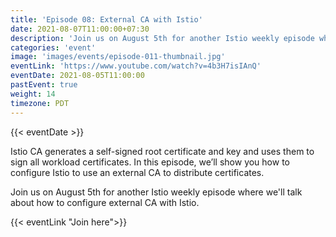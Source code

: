 ```yaml
---
title: 'Episode 08: External CA with Istio'
date: 2021-08-07T11:00:00+07:30
description: 'Join us on August 5th for another Istio weekly episode where we will talk about how to configure external CA with Istio.'
categories: 'event'
image: 'images/events/episode-011-thumbnail.jpg'
eventLink: 'https://www.youtube.com/watch?v=4b3H7isIAnQ'
eventDate: 2021-08-05T11:00:00
pastEvent: true
weight: 14
timezone: PDT
---
```


{{< eventDate >}}

Istio CA generates a self-signed root certificate and key and uses them to sign all workload certificates. In this episode, we’ll show you how to configure Istio to use an external CA to distribute certificates.

Join us on August 5th for another Istio weekly episode where we'll talk about how to configure external CA with Istio.

{{< eventLink "Join here">}}
